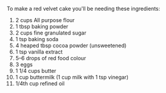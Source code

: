 To make a red velvet cake you'll be needing these ingredients:

 1.   2 cups All purpose flour
 2.   1 tbsp baking powder
 3.   2 cups fine granulated sugar
 4.   1 tsp baking soda
 5.   4 heaped tbsp cocoa powder (unsweetened)
 6.   1 tsp vanilla extract
 7.   5–6 drops of red food colour
 8.   3 eggs
 9.   1 1/4 cups butter
 10.  1 cup buttermilk (1 cup milk with 1 tsp vinegar)
 11.  1/4th cup refined oil
